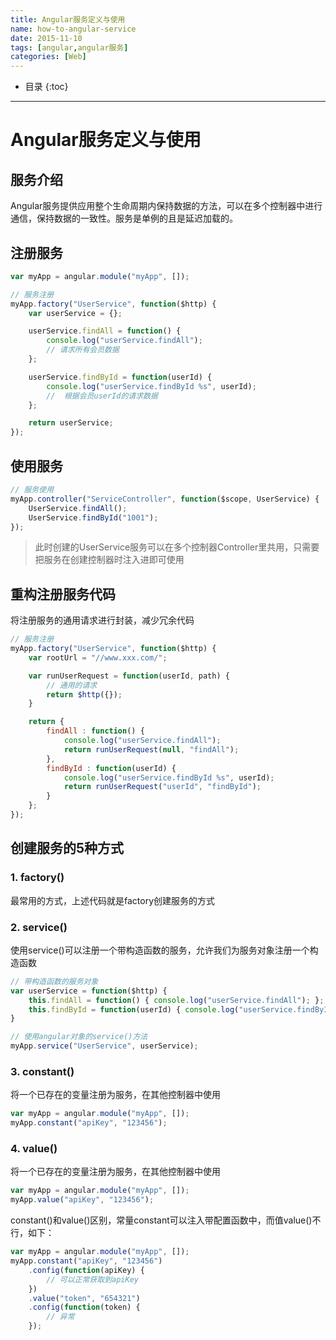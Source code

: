 ```yaml
---
title: Angular服务定义与使用
name: how-to-angular-service
date: 2015-11-10
tags: [angular,angular服务]
categories: [Web]
---
```


* 目录
{:toc}

---

# Angular服务定义与使用

## 服务介绍

Angular服务提供应用整个生命周期内保持数据的方法，可以在多个控制器中进行通信，保持数据的一致性。服务是单例的且是延迟加载的。

## 注册服务

```js
var myApp = angular.module("myApp", []);

// 服务注册
myApp.factory("UserService", function($http) {
    var userService = {};

    userService.findAll = function() {
        console.log("userService.findAll");
        // 请求所有会员数据
    };

    userService.findById = function(userId) {
        console.log("userService.findById %s", userId);
        //  根据会员userId的请求数据
    };

    return userService;
});
```

## 使用服务

```js
// 服务使用
myApp.controller("ServiceController", function($scope, UserService) {
    UserService.findAll();
    UserService.findById("1001");
});
```

> 此时创建的UserService服务可以在多个控制器Controller里共用，只需要把服务在创建控制器时注入进即可使用

## 重构注册服务代码

将注册服务的通用请求进行封装，减少冗余代码

```js
// 服务注册
myApp.factory("UserService", function($http) {
    var rootUrl = "//www.xxx.com/";

    var runUserRequest = function(userId, path) {
        // 通用的请求
        return $http({});
    }

    return {
        findAll : function() {
            console.log("userService.findAll");
            return runUserRequest(null, "findAll");
        },
        findById : function(userId) {
            console.log("userService.findById %s", userId);
            return runUserRequest("userId", "findById");
        }
    };
});
```

## 创建服务的5种方式

### 1. factory()

最常用的方式，上述代码就是factory创建服务的方式

### 2. service()

使用service()可以注册一个带构造函数的服务，允许我们为服务对象注册一个构造函数

```js
// 带构造函数的服务对象
var userService = function($http) {
    this.findAll = function() { console.log("userService.findAll"); };
    this.findById = function(userId) { console.log("userService.findById %s", userId); };
}

// 使用angular对象的service()方法
myApp.service("UserService", userService);
```

### 3. constant()

将一个已存在的变量注册为服务，在其他控制器中使用

```js
var myApp = angular.module("myApp", []);
myApp.constant("apiKey", "123456");
```

### 4. value()

将一个已存在的变量注册为服务，在其他控制器中使用

```js
var myApp = angular.module("myApp", []);
myApp.value("apiKey", "123456");
```

constant()和value()区别，常量constant可以注入带配置函数中，而值value()不行，如下：

```js
var myApp = angular.module("myApp", []);
myApp.constant("apiKey", "123456")
    .config(function(apiKey) {
        // 可以正常获取到apiKey
    })
    .value("token", "654321")
    .config(function(token) {
        // 异常
    });
```

